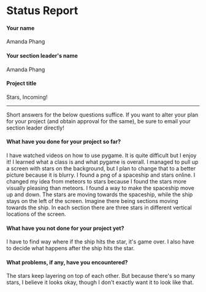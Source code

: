 # Status Report

#### Your name

Amanda Phang

#### Your section leader's name

Amanda Phang

#### Project title

Stars, Incoming!

***

Short answers for the below questions suffice. If you want to alter your plan for your project (and obtain approval for the same), be sure to email your section leader directly!

#### What have you done for your project so far?

I have watched videos on how to use pygame. It is quite difficult but I enjoy it! I learned what a class is and what pygame is overall. I managed to pull up a screen with stars on the background, but I plan to change that to a better picture because it is blurry. I found a png of a spaceship and stars online. I changed my idea from meteors to stars because I found the stars more visually pleasing than meteors. I found a way to make the spaceship move up and down. The stars are moving towards the spaceship, while the ship stays on the left of the screen. Imagine there being sections moving towards the ship. In each section there are three stars in different vertical locations of the screen.

#### What have you not done for your project yet?

I have to find way where if the ship hits the star, it's game over. I also have to decide what happens after the ship hits the star.

#### What problems, if any, have you encountered?

The stars keep layering on top of each other. But because there's so many stars, I believe it looks okay, though I don't exactly want it to look like that. 
